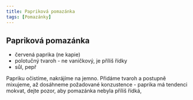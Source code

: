 ```yaml
---
title: Papriková pomazánka
tags: [Pomazánky]
---
```


## Papriková pomazánka

* červená paprika (ne kapie)
* polotučný tvaroh - ne vaničkový, je příliš řídky
* sůl, pepř

Papriku očistíme, nakrájíme na jemno. Přidáme tvaroh a postupně mixujeme, až dosáhneme požadované konzustence - paprika má tendenci mokvat, dejte pozor, aby pomazánka nebyla příliš řídká,